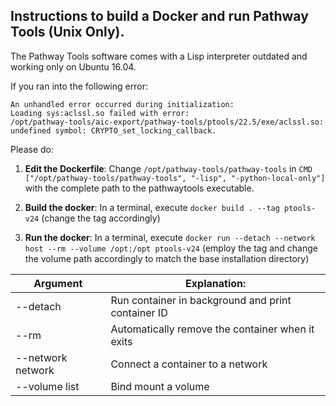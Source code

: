 Instructions to build a Docker and run Pathway Tools (Unix Only).
-----------------------------------------------------------------

The Pathway Tools software comes with a Lisp interpreter outdated and working only on Ubuntu 16.04.

If you ran into the following error:

```
An unhandled error occurred during initialization:
Loading sys:aclssl.so failed with error:
/opt/pathway-tools/aic-export/pathway-tools/ptools/22.5/exe/aclssl.so: undefined symbol: CRYPTO_set_locking_callback.
```

Please do:

1. **Edit the Dockerfile**: Change `/opt/pathway-tools/pathway-tools` in  `CMD ["/opt/pathway-tools/pathway-tools", "-lisp", "-python-local-only"]` with the complete path to the pathwaytools executable.

2. **Build the docker**: In a terminal, execute `docker build . --tag ptools-v24` (change the tag accordingly)

3. **Run the docker**: In a terminal, execute `docker run --detach --network host --rm --volume /opt:/opt ptools-v24` (employ the tag and change the volume path accordingly to match the base installation directory)

Argument          | Explanation:
------------------|--------------------------------------------------------
--detach          | Run container in background and print container ID
--rm              | Automatically remove the container when it exits
--network network | Connect a container to a network
--volume list     | Bind mount a volume
